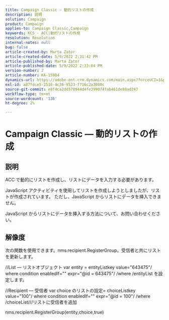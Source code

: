 ```yaml
---
title: Campaign Classic — 動的リストの作成
description: 説明
solution: Campaign
product: Campaign
applies-to: Campaign Classic,Campaign
keywords: KCS - ACC|動的リストの作成
resolution: Resolution
internal-notes: null
bug: false
article-created-by: Marta Zator
article-created-date: 5/9/2022 2:31:42 PM
article-published-by: Marta Zator
article-published-date: 5/9/2022 2:33:04 PM
version-number: 2
article-number: KA-15904
dynamics-url: https://adobe-ent.crm.dynamics.com/main.aspx?forceUCI=1&pagetype=entityrecord&etn=knowledgearticle&id=58da1bb8-a4cf-ec11-a7b5-0022480a8e40
exl-id: a87fdce5-2516-4c36-9533-f716c2a3080c
source-git-commit: e8f4ca2dd578944d4fe399074fab461de88ad247
workflow-type: tm+mt
source-wordcount: '136'
ht-degree: 2%

---
```


# Campaign Classic — 動的リストの作成

## 説明


ACC で動的にリストを作成し、リストにデータを入力する必要があります。

JavaScript アクティビティを使用してリストを作成しようとしましたが、リストが作成されています。 ただし、JavaScript からリストにデータを挿入できません。

JavaScript からリストにデータを挿入する方法について、お問い合わせください。


## 解像度


次の関数を使用できます。nms.recipient.RegisterGroup。受信者と共にリストを更新します。



//List — リストオブジェクト var entity = entityListkey value=&quot;643475&quot;/ where condition enabledIf=&quot;&quot; expr=&quot;@id = 643475&quot;/ /where /entityList を設定します。



//Recipient — 受信者 var choice のリストの設定= choiceListkey value=&quot;100&quot;/ where condition enabledIf=&quot;&quot; expr=&quot;@id = 100&quot;/ /where /choiceList///リストに受信者を追加

nms.recipient.RegisterGroup(entity,choice,true)
